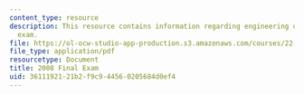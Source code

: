 ```yaml
---
content_type: resource
description: This resource contains information regarding engineering of nuclear reactors
  exam.
file: https://ol-ocw-studio-app-production.s3.amazonaws.com/courses/22-312-engineering-of-nuclear-reactors-fall-2015/3611192121b2f9c944560205684d0ef4_MIT22_312F15_final_2008.pdf
file_type: application/pdf
resourcetype: Document
title: 2008 Final Exam
uid: 36111921-21b2-f9c9-4456-0205684d0ef4
---
```

